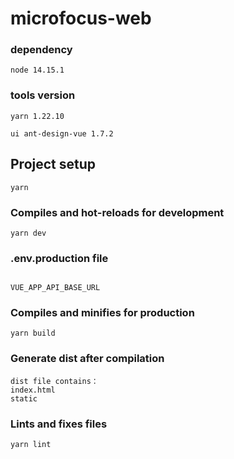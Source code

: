 # microfocus-web

### dependency

```
node 14.15.1
```

### tools version
```
yarn 1.22.10

ui ant-design-vue 1.7.2
```

## Project setup
```
yarn
```

### Compiles and hot-reloads for development
```
yarn dev

```

### .env.production file

```

VUE_APP_API_BASE_URL 

```

### Compiles and minifies for production
```
yarn build
```

### Generate dist after compilation

````
dist file contains：
index.html 
static
````


### Lints and fixes files
```
yarn lint
```
